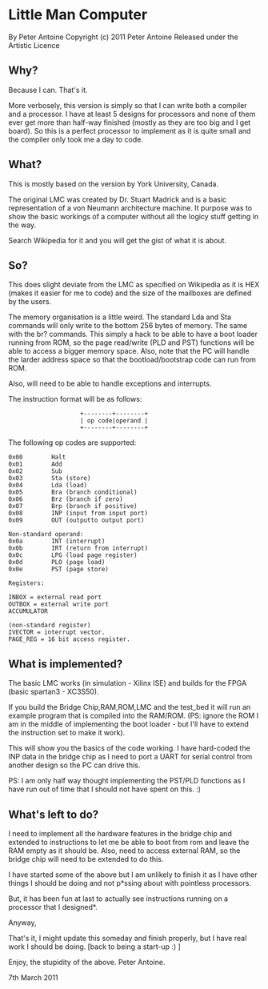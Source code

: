 Little Man Computer
===================

By Peter Antoine
Copyright (c) 2011 Peter Antoine
Released under the Artistic Licence

Why?
----

Because I can. That's it.

More verbosely, this version is simply so that I can write both a compiler and a
processor. I have at least 5 designs for processors and none of them
ever get more than half-way finished (mostly as they are too big and
I get board). So this is a perfect processor to implement as it is
quite small and the compiler only took me a day to code.

What?
-----

This is mostly based on the version by York University, Canada.

The original LMC was created by Dr. Stuart Madrick and is a basic 
representation of a von Neumann architecture machine. It purpose was
to show the basic workings of a computer without all the logicy stuff
getting in the way.

Search Wikipedia for it and you will get the gist of what it is about.

So?
---

This does slight deviate from the LMC as specified on Wikipedia as it is
HEX (makes it easier for me to code) and the size of the mailboxes are
defined by the users.

The memory organisation is a little weird. The standard Lda and Sta 
commands will only write to the bottom 256 bytes of memory. The same
with the br? commands. This simply a hack to be able to have a boot
loader running from ROM, so the page read/write (PLD and PST) functions
will be able to access a bigger memory space. Also, note that the PC
will handle the larder address space so that the bootload/bootstrap
code can run from ROM.

Also, will need to be able to handle exceptions and interrupts.

The instruction format will be as follows:

                        +--------+--------+
                        | op code|operand |
                        +--------+--------+

The following op codes are supported:

	0x00		Halt
	0x01		Add
	0x02		Sub
	0x03		Sta (store)
	0x04		Lda (load)
	0x05		Bra	(branch conditional)
	0x06		Brz (branch if zero)
	0x07		Brp	(branch if positive)
	0x08		INP	(input from input port)
	0x09		OUT (outputto output port)

	Non-standard operand:
	0x0a		INT (interrupt)
	0x0b		IRT (return from interrupt)
	0x0c		LPG	(load page register)
	0x0d		PLO	(page load)
	0x0e		PST	(page store)

	Registers:

	INBOX = external read port
	OUTBOX = external write port
	ACCUMULATOR

	(non-standard register)
	IVECTOR = interrupt vector.
	PAGE_REG = 16 bit access register.
 
What is implemented?
--------------------

The basic LMC works (in simulation - Xilinx ISE) and builds for the
FPGA (basic spartan3 - XC3S50).

If you build the Bridge Chip,RAM,ROM,LMC and the test_bed it will run
an example program that is compiled into the RAM/ROM. (PS: ignore the
ROM I am in the middle of implementing the boot loader - but I'll have
to extend the instruction set to make it work).

This will show you the basics of the code working. I have hard-coded the
INP data in the bridge chip as I need to port a UART for serial control
from another design so the PC can drive this.

PS: I am only half way thought implementing the PST/PLD functions as I have
run out of time that I should not have spent on this. :)

What's left to do?
------------------

I need to implement all the hardware features in the bridge chip and 
extended to instructions to let me be able to boot from rom and leave
the RAM empty as it should be. Also, need to access external RAM, so
the bridge chip will need to be extended to do this.

I have started some of the above but I am unlikely to finish it as I
have other things I should be doing and not p*ssing about with pointless
processors.

But, it has been fun at last to actually see instructions running on
a processor that I designed*.

Anyway,

That's it, I might update this someday and finish properly, but I have
real work I should be doing. [back to being a start-up :) ]

Enjoy, the stupidity of the above.
Peter Antoine.

7th March 2011

